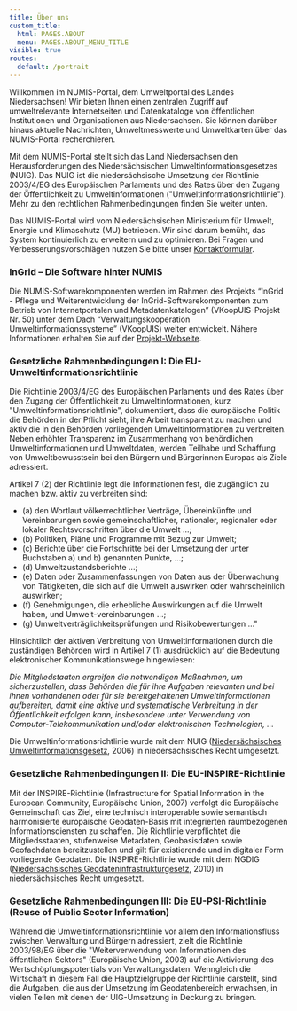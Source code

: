 ```yaml
---
title: Über uns
custom_title:
  html: PAGES.ABOUT
  menu: PAGES.ABOUT_MENU_TITLE
visible: true
routes:
  default: /portrait
---
```


Willkommen im NUMIS-Portal, dem Umweltportal des Landes Niedersachsen! Wir bieten Ihnen einen zentralen Zugriff auf umweltrelevante Internetseiten und Datenkataloge von öffentlichen Institutionen und Organisationen aus Niedersachsen. Sie können darüber hinaus aktuelle Nachrichten, Umweltmesswerte und Umweltkarten über das NUMIS-Portal recherchieren.

Mit dem NUMIS-Portal stellt sich das Land Niedersachsen den Herausforderungen des Niedersächsischen Umweltinformationsgesetzes (NUIG). Das NUIG ist die niedersächsische Umsetzung der Richtlinie 2003/4/EG des Europäischen Parlaments und des Rates über den Zugang der Öffentlichkeit zu Umweltinformationen ("Umweltinformationsrichtlinie"). Mehr zu den rechtlichen Rahmenbedingungen finden Sie weiter unten.

Das NUMIS-Portal wird vom Niedersächsischen Ministerium für Umwelt, Energie und Klimaschutz (MU) betrieben. Wir sind darum bemüht, das System kontinuierlich zu erweitern und zu optimieren. Bei Fragen und Verbesserungsvorschlägen nutzen Sie bitte unser [Kontaktformular](/kontakt?target=_blank).

### InGrid – Die Software hinter NUMIS

Die NUMIS-Softwarekomponenten werden im Rahmen des Projekts “InGrid - Pflege und Weiterentwicklung der InGrid-Softwarekomponenten zum Betrieb von Internetportalen und Metadatenkatalogen” (VKoopUIS-Projekt Nr. 50) unter dem Dach “Verwaltungskooperation Umweltinformationssysteme” (VKoopUIS) weiter entwickelt. Nähere Informationen erhalten Sie auf der [Projekt-Webseite](https://www.ingrid-oss.eu/).

### Gesetzliche Rahmenbedingungen I: Die EU-Umweltinformationsrichtlinie

Die Richtlinie 2003/4/EG des Europäischen Parlaments und des Rates über den Zugang der Öffentlichkeit zu Umweltinformationen, kurz "Umweltinformationsrichtlinie", dokumentiert, dass die europäische Politik die Behörden in der Pflicht sieht, ihre Arbeit transparent zu machen und aktiv die in den Behörden vorliegenden Umweltinformationen zu verbreiten. Neben erhöhter Transparenz im Zusammenhang von behördlichen Umweltinformationen und Umweltdaten, werden Teilhabe und Schaffung von Umweltbewusstsein bei den Bürgern und Bürgerinnen Europas als Ziele adressiert.

Artikel 7 (2) der Richtlinie legt die Informationen fest, die zugänglich zu machen bzw. aktiv zu verbreiten sind:
* (a) den Wortlaut völkerrechtlicher Verträge, Übereinkünfte und Vereinbarungen sowie gemeinschaftlicher, nationaler, regionaler oder lokaler Rechtsvorschriften über die Umwelt ...;
* (b) Politiken, Pläne und Programme mit Bezug zur Umwelt;
* (c) Berichte über die Fortschritte bei der Umsetzung der unter Buchstaben a) und b) genannten Punkte, ...;
* (d) Umweltzustandsberichte ...;
* (e) Daten oder Zusammenfassungen von Daten aus der Überwachung von Tätigkeiten, die sich auf die Umwelt auswirken oder wahrscheinlich auswirken;
* (f) Genehmigungen, die erhebliche Auswirkungen auf die Umwelt haben, und Umwelt-vereinbarungen ...;
* (g) Umweltverträglichkeitsprüfungen und Risikobewertungen ..."

Hinsichtlich der aktiven Verbreitung von Umweltinformationen durch die zuständigen Behörden wird in Artikel 7 (1) ausdrücklich auf die Bedeutung elektronischer Kommunikationswege hingewiesen:

_Die Mitgliedstaaten ergreifen die notwendigen Maßnahmen, um sicherzustellen, dass Behörden die für ihre Aufgaben relevanten und bei ihnen vorhandenen oder für sie bereitgehaltenen Umweltinformationen aufbereiten, damit eine aktive und systematische Verbreitung in der Öffentlichkeit erfolgen kann, insbesondere unter Verwendung von Computer-Telekommunikation und/oder elektronischen Technologien, ..._

Die Umweltinformationsrichtlinie wurde mit dem NUIG ([Niedersächsisches Umweltinformationsgesetz](http://www.nds-voris.de/jportal/?quelle=jlink&query=UIG+ND&psml=bsvorisprod.psml&max=true), 2006) in niedersächsisches Recht umgesetzt.

### Gesetzliche Rahmenbedingungen II: Die EU-INSPIRE-Richtlinie

Mit der INSPIRE-Richtlinie (Infrastructure for Spatial Information in the European Community, Europäische Union, 2007) verfolgt die Europäische Gemeinschaft das Ziel, eine technisch interoperable sowie semantisch harmonisierte europäische Geodaten-Basis mit integrierten raumbezogenen Informationsdiensten zu schaffen. Die Richtlinie verpflichtet die Mitgliedsstaaten, stufenweise Metadaten, Geobasisdaten sowie Geofachdaten bereitzustellen und gilt für existierende und in digitaler Form vorliegende Geodaten. Die INSPIRE-Richtlinie wurde mit dem NGDIG ([Niedersächsisches Geodateninfrastrukturgesetz](http://www.nds-voris.de/jportal/?quelle=jlink&query=GDIG+ND&psml=bsvorisprod.psml&max=true), 2010) in niedersächsisches Recht umgesetzt.

### Gesetzliche Rahmenbedingungen III: Die EU-PSI-Richtlinie (Reuse of Public Sector Information)

Während die Umweltinformationsrichtlinie vor allem den Informationsfluss zwischen Verwaltung und Bürgern adressiert, zielt die Richtlinie 2003/98/EG über die "Weiterverwendung von Informationen des öffentlichen Sektors" (Europäische Union, 2003) auf die Aktivierung des Wertschöpfungspotentials von Verwaltungsdaten. Wenngleich die Wirtschaft in diesem Fall die Hauptzielgruppe der Richtlinie darstellt, sind die Aufgaben, die aus der Umsetzung im Geodatenbereich erwachsen, in vielen Teilen mit denen der UIG-Umsetzung in Deckung zu bringen.
